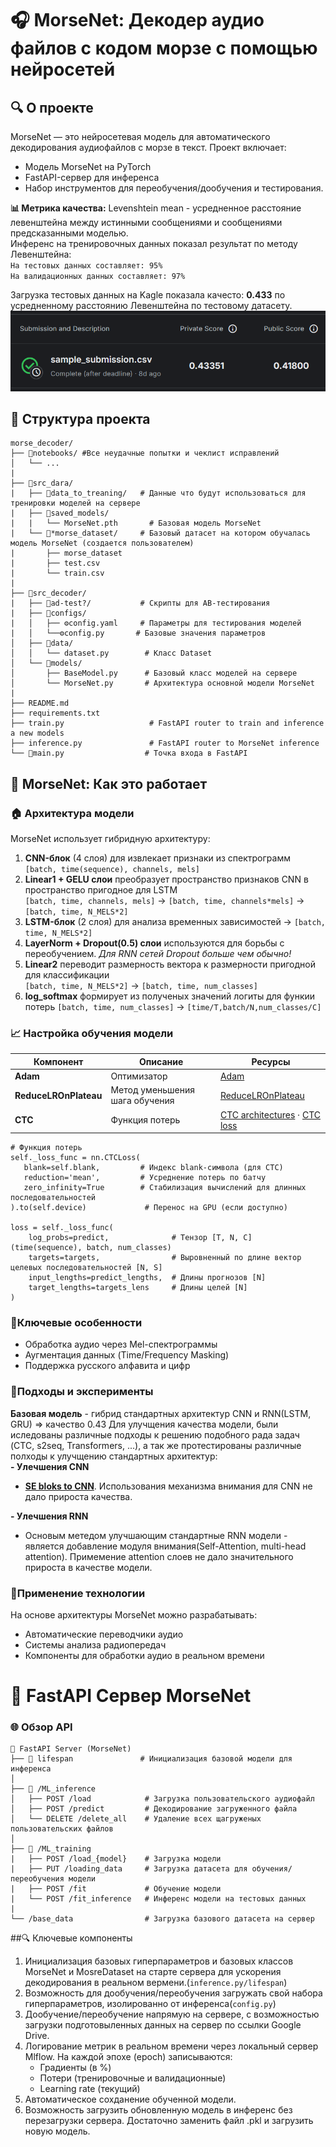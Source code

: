 # 🎧 MorseNet: Декодер аудио файлов с кодом морзе с помощью нейросетей

## 🔍 О проекте
MorseNet — это нейросетевая модель для автоматического декодирования аудиофайлов с морзе в текст. Проект включает:
- Модель MorseNet на PyTorch
- FastAPI-сервер для инференса
- Набор инструментов для переобучения/дообучения и тестирования.

**📊 Метрика качества:** Levenshtein mean - усредненное расстояние левенштейна между истинными сообщениями и сообщениями предсказанными моделью.  
Инференс на тренировочных данных показал результат по методу Левенштейна:  
`На тестовых данных составляет: 95%`  
`На валидационных данных составляет: 97%`

Загрузка тестовых данных на Kagle показала качесто: **0.433** по усредненному расстоянию Левенштейна по тестовому датасету.
![](Kagle.png)
## 📂 Структура проекта
```
morse_decoder/
├── 📂notebooks/ #Все неудачные попытки и чеклист исправлений
│   └── ...
|              
├── 📂src_dara/             
|   ├── 📂data_to_treaning/   # Данные что будут использоваться для тренировки моделей на сервере
|   ├── 📂saved_models/
|   |   └── MorseNet.pth       # Базовая модель MorseNet
|   └── 📂*morse_dataset/     # Базовый датасет на котором обучалась модель MorseNet (создается пользователем)
|       ├── morse_dataset
|       ├── test.csv  
|       └── train.csv
|
├── 📂src_decoder/
|   ├── 📂ad-test?/           # Скрипты для AB-тестирования
|   ├── 📂configs/            
|   │   ├── ⚙️config.yaml     # Параметры для тестирования моделей
|   │   └──⚙️config.py       # Базовые значения параметров
│   ├── 📂data/                 
│   │   └── dataset.py        # Класс Dataset
│   └── 📂models/
│       ├── BaseModel.py      # Базовый класс моделей на сервере
│       └── MorseNet.py       # Архитектура основной модели MorseNet
|
├── README.md
├── requirements.txt        
├── train.py                   # FastAPI router to train and inference a new models
├── inference.py               # FastAPI router to MorseNet inference
└── 🚀main.py                  # Точка входа в FastAPI
```
## 🧠 MorseNet: Как это работает
### 🏠 Архитектура модели
MorseNet использует гибридную архитектуру:
1. **CNN-блок** (4 слоя) для извлекает признаки из спектрограмм  
   `[batch, time(sequence), channels, mels]`
2. **Linear1 + GELU слои** преобразует пространство признаков CNN в пространство пригодное для LSTM  
   `[batch, time, channels, mels]` → `[batch, time, channels*mels]` → `[batch, time, N_MELS*2]`
3. **LSTM-блок** (2 слоя) для анализа временных зависимостей
   → `[batch, time, N_MELS*2]`
4. **LayerNorm + Dropout(0.5) слои** используются для борьбы с переобучением. _Для RNN сетей Dropout больше чем обычно!_
5. **Linear2** переводит размерность вектора к размерности пригодной для классификации  
   `[batch, time, N_MELS*2]` → `[batch, time, num_classes]`
6. **log_softmax** формирует из полученых значений логиты для функии потерь
   `[batch, time, num_classes]` → `[time/T,batch/N,num_classes/C]`

### 📈 Настройка обучения модели
| Компонент               | Описание                       | Ресурсы |
|-------------------------|--------------------------------|--------|
| **Adam**                |Оптимизатор    | [Adam](https://docs.pytorch.org/docs/stable/generated/torch.optim.Adam.html#torch.optim.Adam) |
| **ReduceLROnPlateau**   | Метод уменьшения шага обучения | [ReduceLROnPlateau](https://docs.pytorch.org/docs/stable/generated/torch.optim.lr_scheduler.ReduceLROnPlateau.html#torch.optim.lr_scheduler.ReduceLROnPlateau) |
| **CTC**  | Функция потерь| [CTC architectures](https://huggingface.co/learn/audio-course/en/chapter3/ctc)   · [CTC loss](https://github.com/shouxieai/CTC_loss_pytorch?tab=readme-ov-file) |
   ```
   # Функция потерь
   self._loss_func = nn.CTCLoss(
      blank=self.blank,         # Индекс blank-символа (для CTC)
      reduction='mean',         # Усреднение потерь по батчу
      zero_infinity=True        # Стабилизация вычислений для длинных последовательностей
   ).to(self.device)             # Перенос на GPU (если доступно)
   
   loss = self._loss_func(
       log_probs=predict,              # Тензор [T, N, C] (time(sequence), batch, num_classes)
       targets=targets,                # Выровненный по длине вектор целевых последовательностей [N, S]
       input_lengths=predict_lengths,  # Длины прогнозов [N]
       target_lengths=targets_lens     # Длины целей [N]
   )
   ```
### 🔸Ключевые особенности
- Обработка аудио через Mel-спектрограммы
- Аугментация данных (Time/Frequency Masking)
- Поддержка русского алфавита и цифр
### 🔨Подходы и эксперименты
**Базовая модель** - гибрид стандартных архитектур CNN и RNN(LSTM, GRU) => качество 0.43
Для улучщения качества модели, были иследованы различные подходы к решению подобного рада задач (CTC, s2seq, Transformers, ...), а так же протестированы различные полходы к улучщению стандартных архитектур:  
**- Улечшения CNN**
- [**SE bloks to CNN**](https://arxiv.org/html/2506.10683v1). Использования механизма внимания для CNN не дало прироста качества.

**- Улечшения RNN**
- Основым метедом улучшающим стандартные RNN модели - является добавление модуля внимания(Self-Attention, multi-head attention). Примемение attention слоев не дало значительного прироста в качестве модели.

### 📌Применение технологии
На основе архитектуры MorseNet можно разрабатывать:
- Автоматические переводчики аудио
- Системы анализа радиопередач
- Компоненты для обработки аудио в реальном времени

# 🚀 FastAPI Сервер MorseNet
### 🌐 Обзор API
```
📂 FastAPI Server (MorseNet)
├── 🔄 lifespan               # Инициализация базовой модели для инференса
│
├── 📌 /ML_inference
│   ├── POST /load            # Загрузка пользовательского аудиофайл
│   ├── POST /predict         # Декодирование загруженного файла
│   └── DELETE /delete_all    # Удаление всех щагруженых пользовательских файлов
│
├── 📌 /ML_training
|   ├── POST /load_{model}    # Загрузка модели
|   ├── PUT /loading_data     # Загрузка датасета для обучения/переобучения модели
|   ├── POST /fit             # Обучение модели
|   └── POST /fit_inference   # Инференс модели на тестовых данных
|
└── /base_data                # Загрузка базового датасета на сервер
```

 ##🔍 Ключевые компоненты
1. Инициализация базовых гиперпараметров и базовых классов MorseNet и MosreDataset на старте сервера для ускорения декодирования в реальном вермени.(`inference.py/lifespan`)
2. Возможность для дообучения/переобучения загружать свой набора гиперпараметров, изолированно от инференса(`config.py`)
3. Дообучение/переобучение напрямую на сервере, с возможностью загрузки подготовыленных данных на сервер по ссылки Google Drive.
4. Логирование метрик в реальном времени через локальный сервер Mlflow.
На каждой эпохе (epoch) записываются:
   - Градиенты (в %)
   - Потери (тренировочные и валидационные)
   - Learning rate (текущий)
5. Автоматическое сохданение обученной модели.
5. Возможность загрузить обновленную модель в инференс без перезагрузки сервера. Достаточно заменить файл .pkl и загрузить новую модель.